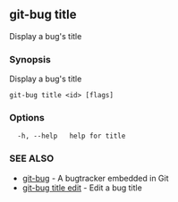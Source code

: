 ## git-bug title

Display a bug's title

### Synopsis

Display a bug's title

```
git-bug title <id> [flags]
```

### Options

```
  -h, --help   help for title
```

### SEE ALSO

* [git-bug](git-bug.md)	 - A bugtracker embedded in Git
* [git-bug title edit](git-bug_title_edit.md)	 - Edit a bug title

